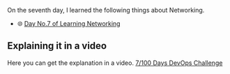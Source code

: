 On the seventh day, I learned the following things about Networking.

- 🌐 [Day No.7 of Learning Networking](../PDFs/Computer-Networking-4.pdf)

## **Explaining it in a video**

Here you can get the explanation in a video. [7/100 Days DevOps Challenge]()